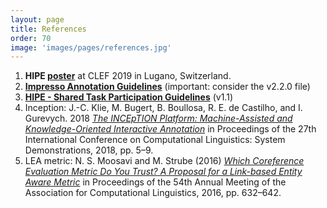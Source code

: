 ```yaml
---
layout: page
title: References
order: 70
image: 'images/pages/references.jpg'
---
```




1. **HIPE [poster](https://doi.org/10.5281/zenodo.3539084)** at CLEF 2019 in Lugano, Switzerland.
2. **[Impresso Annotation Guidelines](https://doi.org/10.5281/zenodo.3585749)** (important: consider the v2.2.0 file)
3. **[HIPE - Shared Task Participation Guidelines](https://zenodo.org/record/3677171)** (v1.1)
4. Inception:  J.-C. Klie, M. Bugert, B. Boullosa, R. E. de Castilho, and I. Gurevych. 2018 *[The INCEpTION Platform: Machine-Assisted and Knowledge-Oriented Interactive Annotation](https://www.aclweb.org/anthology/C18-2002.pdf)* in Proceedings of the 27th International Conference on Computational Linguistics: System Demonstrations, 2018, pp. 5–9.
5. LEA metric: N. S. Moosavi and M. Strube (2016) *[Which Coreference Evaluation Metric Do You Trust? A Proposal for a Link-based Entity Aware Metric](https://www.aclweb.org/anthology/P16-1060)* in Proceedings of the 54th Annual Meeting of the Association for Computational Linguistics, 2016, pp. 632–642.
